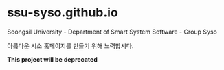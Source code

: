# ssu-syso.github.io
Soongsil University - Department of Smart System Software - Group Syso

아름다운 시소 홈페이지를 만들기 위해 노력합시다.

<b>This project will be deprecated</b>
